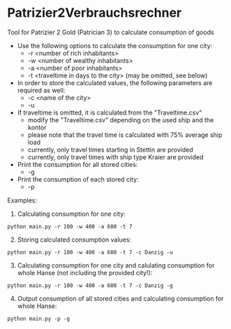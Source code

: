 # Patrizier2Verbrauchsrechner
Tool for Patrizier 2 Gold (Patrician 3) to calculate consumption of goods

* Use the following options to calculate the consumption for one city:
    * -r \<number of rich inhabitants>
    * -w \<number of wealthy inhabitants>
    * -a \<number of poor inhabitants>
    * -t \<traveltime in days to the city> (may be omitted, see below)
* In order to store the calculated values, the following parameters are required as well:
    * -c \<name of the city>
    * -u
* If traveltime is omitted, it is calculated from the "Traveltime.csv"
    * modify the "Traveltime.csv" depending on the used ship and the kontor
    * please note that the travel time is calculated with 75% average ship load
    * currently, only travel times starting in Stettin are provided
    * currently, only travel times with ship type Kraier are provided
* Print the consumption for all stored cities:
    * -g
* Print the consumption of each stored city:
    * -p
    
Examples:
1. Calculating consumption for one city:
```
python main.py -r 100 -w 400 -a 600 -t 7
```
2. Storing calculated consumption values:
```
python main.py -r 100 -w 400 -a 600 -t 7 -c Danzig -u
```
3. Calculating consumption for one city and calulating consumption for whole Hanse (not including the provided city!):
```
python main.py -r 100 -w 400 -a 600 -t 7 -c Danzig -g
```
4. Output consumption of all stored cities and calculating consumption for whole Hanse:
```
python main.py -p -g
```